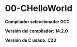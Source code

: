 # 00-CHelloWorld

**Compilador seleccionado: GCC**

**Versión del compilador: 14.2.0**

**Versión de C usado: C23**
